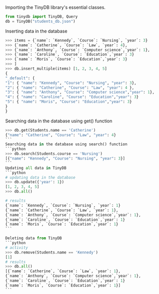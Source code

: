 Importing the TinyDB library's essential classes.
```python
from tinydb import TinyDB, Query
db = TinyDB("students_db.json")
```

Inserting data in the database
```python
>>> items = {`name`: `Kennedy`, `Course`: `Nursing`, `year`: 3}
>>> {`name`: `Catherine`, `Course`: `Law`, `year`: 4},
>>> {`name`: `Anthony`, `Course`: `Computer science`,`year`: 1},
>>> {`name`: `Caroline`, `Course`: `Education`,`year`: 3}
>>> {`name`: `Moris`, `Course`: `Education`,`year`: 3}
>>> ]
>>> db.insert_multiple(items) [1, 2, 3, 4, 5]
{
"_default": {
"1": { "name": "Kennedy", "Course": "Nursing", "year": 3},
"2": { "name": "Catherine", "Course": "Law", "year": 4 },
"3": { "name": "Anthony", "Course": "Computer science","year": 1},
"4": { "name": "Caroline", "Course": "Education","year": 3}
"5": { "name": "Moris", "Course": "Education","year": 3}
}
}
```
Searching data in the database using get() function
````python
>>> db.get(Students.name == 'Catherine')
{"name": "Catherine", "Course": "Law", "year": 4}
```
Searching data in the database using search() function
```python
>>> db.search(Students.course == 'Nursing')
[{"name": "Kennedy", "Course": "Nursing", "year": 3}]
```
Updating all data in TinyDB
```python
# updating data in the database
>>> db.update({'year': 1}) 
[1, 2, 3, 4, 5]
>>> db.all()

# results
{`name`: `Kennedy`, `Course`: `Nursing`, `year`: 1}
{`name`: `Catherine`, `Course`: `Law`, `year`: 1},
{`name`: `Anthony`, `Course`: `Computer science`,`year`: 1},
{`name`: `Caroline`, `Course`: `Education`,`year`: 1}
{`name`: `Moris`, `Course`: `Education`,`year`: 1}
```

Deleting data from TinyDB
```python
# activity
>>> db.remove(Students.name == 'Kennedy')                              
[1]
# results
>>> db.all()                      
[{`name`: `Catherine`, `Course`: `Law`, `year`: 1},
{`name`: `Anthony`, `Course`: `Computer science`,`year`: 1},
{`name`: `Caroline`, `Course`: `Education`,`year`: 1}
{`name`: `Moris`, `Course`: `Education`,`year`: 1}]
```

